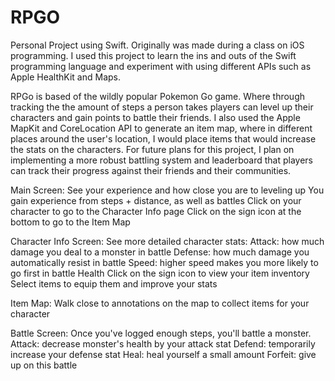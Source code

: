 # RPGO
Personal Project using Swift. 
Originally was made during a class on iOS programming. I used this project to learn the ins and outs of the Swift programming language and experiment with using different APIs such as Apple HealthKit and Maps. 

RPGo is based of the wildly popular Pokemon Go game. Where through tracking the the amount of steps a person takes players can level up their characters and gain points to battle their friends. I also used the Apple MapKit and CoreLocation API to generate an item map, where in different places around the user's location, I would place items that would increase the stats on the characters. 
For future plans for this project, I plan on implementing a more robust battling system and leaderboard that players can track their progress against their friends and their communities. 

Main Screen:
See your experience and how close you are to leveling up
You gain experience from steps + distance, as well as battles
Click on your character to go to the Character Info page
Click on the sign icon at the bottom to go to the Item Map

Character Info Screen:
See more detailed character stats:
Attack: how much damage you deal to a monster in battle
Defense: how much damage you automatically resist in battle
Speed: higher speed makes you more likely to go first in battle
Health
Click on the sign icon to view your item inventory
Select items to equip them and improve your stats

Item Map:
Walk close to annotations on the map to collect items for your character

Battle Screen:
Once you've logged enough steps, you'll battle a monster.
Attack: decrease monster's health by your attack stat
Defend: temporarily increase your defense stat
Heal: heal yourself a small amount
Forfeit: give up on this battle
